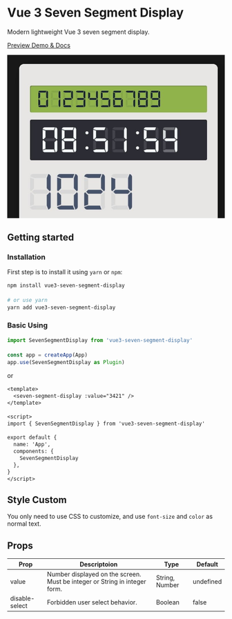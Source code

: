 # Vue 3 Seven Segment Display
Modern lightweight Vue 3 seven segment display.

[Preview Demo & Docs](https://bh-lay.github.io/vue3-seven-segment-display/index.html)

![screenshot](public/screenshot.jpg)



## Getting started

### Installation

First step is to install it using `yarn` or `npm`:

```bash
npm install vue3-seven-segment-display

# or use yarn
yarn add vue3-seven-segment-display
```

### Basic Using

```typescript
import SevenSegmentDisplay from 'vue3-seven-segment-display'

const app = createApp(App)
app.use(SevenSegmentDisplay as Plugin)
```

or

```vue
<template>
  <seven-segment-display :value="3421" />
</template>

<script>
import { SevenSegmentDisplay } from 'vue3-seven-segment-display'

export default {
  name: 'App',
  components: {
    SevenSegmentDisplay
  },
}
</script>
```

## Style Custom
You only need to use CSS to customize, and use `font-size` and `color` as normal text.

## Props
| Prop | Descriptoion | Type | Default |
| ---- | ---- | ---- | ---- |
| value | Number displayed on the screen. Must be integer or String in integer form. | String, Number | undefined |
| disable-select | Forbidden user select behavior. | Boolean | false |

